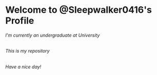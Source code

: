 <h1>Welcome to @Sleepwalker0416's Profile</h1>
<h6>I'm currently an undergraduate at University</h6>
<h6>This is my repository</h6>
<h6>Have a nice day!</h6>
